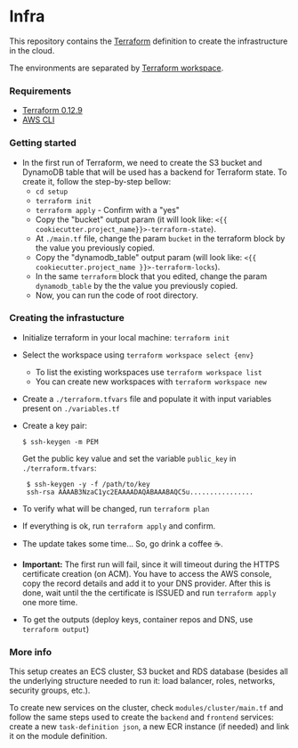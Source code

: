 # Infra

This repository contains the [Terraform](https://terraform.io) definition to create the
infrastructure in the cloud.

The environments are separated by [Terraform workspace](https://www.terraform.io/docs/state/workspaces.html).

### Requirements

- [Terraform 0.12.9](https://releases.hashicorp.com/terraform/0.12.9/terraform_0.12.9_darwin_amd64.zip)
- [AWS CLI](https://docs.aws.amazon.com/cli/latest/userguide/cli-chap-install.html)

### Getting started

- In the first run of Terraform, we need to create the S3 bucket and DynamoDB table
  that will be used has a backend for Terraform state. To create it, follow the
  step-by-step bellow:
  - `cd setup`
  - `terraform init`
  - `terraform apply` - Confirm with a "yes"
  - Copy the "bucket" output param (it will look like:
    `<{{ cookiecutter.project_name}}>-terraform-state`).
  - At `./main.tf` file, change the param `bucket` in the terraform block by the
    value you previously copied.
  - Copy the "dynamodb_table" output param (will look like:
    `<{{ cookiecutter.project_name }}>-terraform-locks`).
  - In the same `terraform` block that you edited, change the param `dynamodb_table`
    by the the value you previously copied.
  - Now, you can run the code of root directory.

### Creating the infrastucture

- Initialize terraform in your local machine: `terraform init`
- Select the workspace using `terraform workspace select {env}`
  - To list the existing workspaces use `terraform workspace list`
  - You can create new workspaces with `terraform workspace new`
- Create a `./terraform.tfvars` file and populate it with input variables present on
  `./variables.tf`
- Create a key pair:

  ```
  $ ssh-keygen -m PEM
  ```

  Get the public key value and set the variable `public_key` in `./terraform.tfvars`:

  ```
   $ ssh-keygen -y -f /path/to/key
   ssh-rsa AAAAB3NzaC1yc2EAAAADAQABAAABAQC5u................
  ```

- To verify what will be changed, run `terraform plan`
- If everything is ok, run `terraform apply` and confirm.
- The update takes some time... So, go drink a coffee ☕️.
- **Important:** The first run will fail, since it will timeout during the HTTPS
  certificate creation (on ACM). You have to access the AWS console, copy the record
  details and add it to your DNS provider. After this is done, wait until the the
  certificate is ISSUED and run `terraform apply` one more time.
- To get the outputs (deploy keys, container repos and DNS, use `terraform output`)

### More info

This setup creates an ECS cluster, S3 bucket and RDS database (besides all the
underlying structure needed to run it: load balancer, roles, networks, security
groups, etc.).

To create new services on the cluster, check `modules/cluster/main.tf` and follow the
same steps used to create the `backend` and `frontend` services: create a new
`task-definition json`, a new ECR instance (if needed) and link it on the module
definition.
